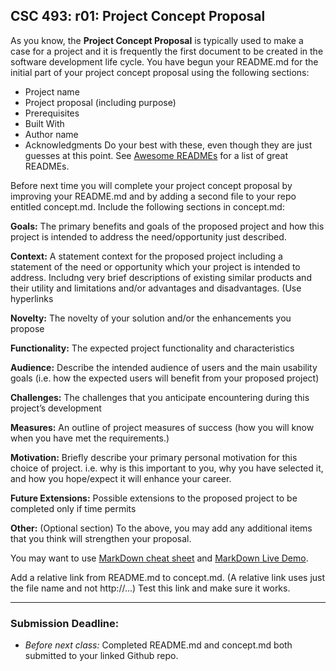 ## CSC 493: r01: Project Concept Proposal

As you know, the **Project Concept Proposal** is typically used to make a case for a project and it is frequently the first document to be created in the software development life cycle. You have begun your README.md for the initial part of your project concept proposal using the following sections:
- Project name
- Project proposal (including purpose)
- Prerequisites
- Built With
- Author name
- Acknowledgments
Do your best with these, even though they are just guesses at this point. See [Awesome READMEs](https://github.com/matiassingers/awesome-readme) for a list of great READMEs.

Before next time you will complete your project concept proposal by improving your README.md and by adding a second file to your repo entitled concept.md. Include the following sections in concept.md:


**Goals:** The primary benefits and goals of the proposed project and how this project is intended to address the need/opportunity just described.

**Context:** A statement context for the proposed project including a statement of the need or opportunity which your project is intended to address. Includng very brief descriptions of existing similar products and their utility and limitations and/or advantages and disadvantages. (Use hyperlinks

**Novelty:** The novelty of your solution and/or the enhancements you propose

**Functionality:** The expected project functionality and characteristics

**Audience:** Describe the intended audience of users and the main usability goals (i.e. how the expected users will benefit from your proposed project)

**Challenges:** The challenges that you anticipate encountering during this project’s development

**Measures:** An outline of project measures of success (how you will know when you have met the requirements.)

**Motivation:** Briefly describe your primary personal motivation for this choice of project. i.e. why is this important to you, why you have selected it, and how you hope/expect it will enhance your career.

**Future Extensions:** Possible extensions to the proposed project to be completed only if time permits

**Other:** (Optional section) To the above, you may add any additional items that you think will strengthen your proposal.

You may want to use [MarkDown cheat sheet](https://github.com/adam-p/markdown-here/wiki/Markdown-Here-Cheatsheet) and [MarkDown Live Demo](http://www.markdown-here.com/livedemo.html).

Add a relative link from README.md to concept.md. (A relative link uses just the file name and not http://...) Test this link and make sure it works.

---
### Submission Deadline:
- *Before next class:* Completed README.md and concept.md both submitted to your linked Github repo.
